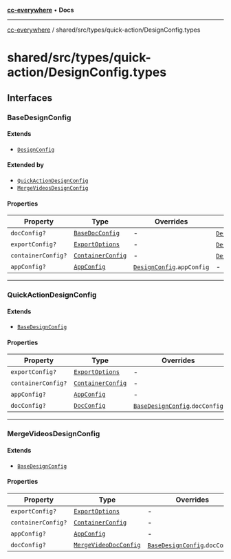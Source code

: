 [**cc-everywhere**](../../../../index.md) • **Docs**

***

[cc-everywhere](../../../../index.md) / shared/src/types/quick-action/DesignConfig.types

# shared/src/types/quick-action/DesignConfig.types

## Interfaces

### BaseDesignConfig

#### Extends

- [`DesignConfig`](../DesignConfig.md#designconfig)

#### Extended by

- [`QuickActionDesignConfig`](DesignConfig.md#quickactiondesignconfig)
- [`MergeVideosDesignConfig`](DesignConfig.md#mergevideosdesignconfig)

#### Properties

| Property | Type | Overrides | Inherited from |
| ------ | ------ | ------ | ------ |
| `docConfig?` | [`BaseDocConfig`](../DesignConfig.md#basedocconfig) | - | [`DesignConfig`](../DesignConfig.md#designconfig).`docConfig` |
| `exportConfig?` | [`ExportOptions`](../ExportConfig.md#exportoptions) | - | [`DesignConfig`](../DesignConfig.md#designconfig).`exportConfig` |
| `containerConfig?` | [`ContainerConfig`](../ContainerConfig.md#containerconfig) | - | [`DesignConfig`](../DesignConfig.md#designconfig).`containerConfig` |
| `appConfig?` | [`AppConfig`](AppConfig.md#appconfig) | [`DesignConfig`](../DesignConfig.md#designconfig).`appConfig` | - |

***

### QuickActionDesignConfig

#### Extends

- [`BaseDesignConfig`](DesignConfig.md#basedesignconfig)

#### Properties

| Property | Type | Overrides | Inherited from |
| ------ | ------ | ------ | ------ |
| `exportConfig?` | [`ExportOptions`](../ExportConfig.md#exportoptions) | - | [`BaseDesignConfig`](DesignConfig.md#basedesignconfig).`exportConfig` |
| `containerConfig?` | [`ContainerConfig`](../ContainerConfig.md#containerconfig) | - | [`BaseDesignConfig`](DesignConfig.md#basedesignconfig).`containerConfig` |
| `appConfig?` | [`AppConfig`](AppConfig.md#appconfig) | - | [`BaseDesignConfig`](DesignConfig.md#basedesignconfig).`appConfig` |
| `docConfig?` | [`DocConfig`](DocConfig.md#docconfig) | [`BaseDesignConfig`](DesignConfig.md#basedesignconfig).`docConfig` | - |

***

### MergeVideosDesignConfig

#### Extends

- [`BaseDesignConfig`](DesignConfig.md#basedesignconfig)

#### Properties

| Property | Type | Overrides | Inherited from |
| ------ | ------ | ------ | ------ |
| `exportConfig?` | [`ExportOptions`](../ExportConfig.md#exportoptions) | - | [`BaseDesignConfig`](DesignConfig.md#basedesignconfig).`exportConfig` |
| `containerConfig?` | [`ContainerConfig`](../ContainerConfig.md#containerconfig) | - | [`BaseDesignConfig`](DesignConfig.md#basedesignconfig).`containerConfig` |
| `appConfig?` | [`AppConfig`](AppConfig.md#appconfig) | - | [`BaseDesignConfig`](DesignConfig.md#basedesignconfig).`appConfig` |
| `docConfig?` | [`MergeVideoDocConfig`](DocConfig.md#mergevideodocconfig) | [`BaseDesignConfig`](DesignConfig.md#basedesignconfig).`docConfig` | - |
